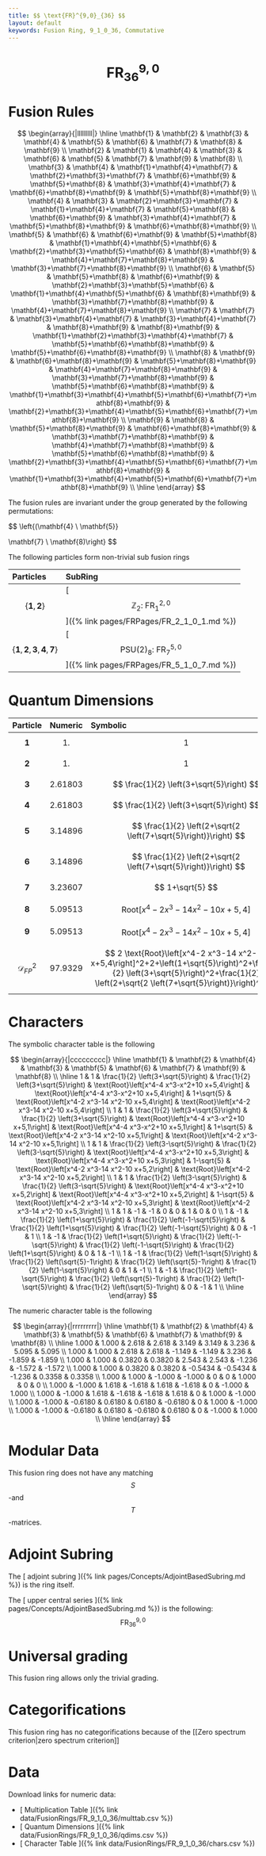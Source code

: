 ```yaml
---
title: $$ \text{FR}^{9,0}_{36} $$
layout: default
keywords: Fusion Ring, 9_1_0_36, Commutative
---
```

# $$ \text{FR}^{9,0}_{36} $$


# Fusion Rules

$$
\begin{array}{|lllllllll|}
\hline
 \mathbf{1} & \mathbf{2} & \mathbf{3} & \mathbf{4} & \mathbf{5} & \mathbf{6} & \mathbf{7} & \mathbf{8} & \mathbf{9} \\
 \mathbf{2} & \mathbf{1} & \mathbf{4} & \mathbf{3} & \mathbf{6} & \mathbf{5} & \mathbf{7} & \mathbf{9} & \mathbf{8} \\
 \mathbf{3} & \mathbf{4} & \mathbf{1}+\mathbf{4}+\mathbf{7} & \mathbf{2}+\mathbf{3}+\mathbf{7} & \mathbf{6}+\mathbf{9} & \mathbf{5}+\mathbf{8} & \mathbf{3}+\mathbf{4}+\mathbf{7} & \mathbf{6}+\mathbf{8}+\mathbf{9} & \mathbf{5}+\mathbf{8}+\mathbf{9} \\
 \mathbf{4} & \mathbf{3} & \mathbf{2}+\mathbf{3}+\mathbf{7} & \mathbf{1}+\mathbf{4}+\mathbf{7} & \mathbf{5}+\mathbf{8} & \mathbf{6}+\mathbf{9} & \mathbf{3}+\mathbf{4}+\mathbf{7} & \mathbf{5}+\mathbf{8}+\mathbf{9} & \mathbf{6}+\mathbf{8}+\mathbf{9} \\
 \mathbf{5} & \mathbf{6} & \mathbf{6}+\mathbf{9} & \mathbf{5}+\mathbf{8} & \mathbf{1}+\mathbf{4}+\mathbf{5}+\mathbf{6} & \mathbf{2}+\mathbf{3}+\mathbf{5}+\mathbf{6} & \mathbf{8}+\mathbf{9} & \mathbf{4}+\mathbf{7}+\mathbf{8}+\mathbf{9} & \mathbf{3}+\mathbf{7}+\mathbf{8}+\mathbf{9} \\
 \mathbf{6} & \mathbf{5} & \mathbf{5}+\mathbf{8} & \mathbf{6}+\mathbf{9} & \mathbf{2}+\mathbf{3}+\mathbf{5}+\mathbf{6} & \mathbf{1}+\mathbf{4}+\mathbf{5}+\mathbf{6} & \mathbf{8}+\mathbf{9} & \mathbf{3}+\mathbf{7}+\mathbf{8}+\mathbf{9} & \mathbf{4}+\mathbf{7}+\mathbf{8}+\mathbf{9} \\
 \mathbf{7} & \mathbf{7} & \mathbf{3}+\mathbf{4}+\mathbf{7} & \mathbf{3}+\mathbf{4}+\mathbf{7} & \mathbf{8}+\mathbf{9} & \mathbf{8}+\mathbf{9} & \mathbf{1}+\mathbf{2}+\mathbf{3}+\mathbf{4}+\mathbf{7} & \mathbf{5}+\mathbf{6}+\mathbf{8}+\mathbf{9} & \mathbf{5}+\mathbf{6}+\mathbf{8}+\mathbf{9} \\
 \mathbf{8} & \mathbf{9} & \mathbf{6}+\mathbf{8}+\mathbf{9} & \mathbf{5}+\mathbf{8}+\mathbf{9} & \mathbf{4}+\mathbf{7}+\mathbf{8}+\mathbf{9} & \mathbf{3}+\mathbf{7}+\mathbf{8}+\mathbf{9} & \mathbf{5}+\mathbf{6}+\mathbf{8}+\mathbf{9} & \mathbf{1}+\mathbf{3}+\mathbf{4}+\mathbf{5}+\mathbf{6}+\mathbf{7}+\mathbf{8}+\mathbf{9} & \mathbf{2}+\mathbf{3}+\mathbf{4}+\mathbf{5}+\mathbf{6}+\mathbf{7}+\mathbf{8}+\mathbf{9} \\
 \mathbf{9} & \mathbf{8} & \mathbf{5}+\mathbf{8}+\mathbf{9} & \mathbf{6}+\mathbf{8}+\mathbf{9} & \mathbf{3}+\mathbf{7}+\mathbf{8}+\mathbf{9} & \mathbf{4}+\mathbf{7}+\mathbf{8}+\mathbf{9} & \mathbf{5}+\mathbf{6}+\mathbf{8}+\mathbf{9} & \mathbf{2}+\mathbf{3}+\mathbf{4}+\mathbf{5}+\mathbf{6}+\mathbf{7}+\mathbf{8}+\mathbf{9} & \mathbf{1}+\mathbf{3}+\mathbf{4}+\mathbf{5}+\mathbf{6}+\mathbf{7}+\mathbf{8}+\mathbf{9} \\
\hline
\end{array}
$$


The fusion rules are invariant under the group generated by the following permutations:

$$ \left\{(\mathbf{4} \ \mathbf{5}}

 \mathbf{7} \ \mathbf{8)\right\} $$


The following particles form non-trivial sub fusion rings

| Particles | SubRing |
| :------ | :------ |
| $$ \{\mathbf{1},\mathbf{2}\} $$ | [ $$ \mathbb{Z}_2:\ \text{FR}^{2,0}_{1} $$ ]({% link pages/FRPages/FR_2_1_0_1.md %}) |
| $$ \{\mathbf{1},\mathbf{2},\mathbf{3},\mathbf{4},\mathbf{7}\} $$ | [ $$ \text{PSU(2})_8:\ \text{FR}^{5,0}_{7} $$ ]({% link pages/FRPages/FR_5_1_0_7.md %}) |


# Quantum Dimensions

| Particle | Numeric | Symbolic |
| :------ | :------ | :------ |
| $$ \mathbf{1} $$ | $$ 1. $$ | $$ 1 $$ |
| $$ \mathbf{2} $$ | $$ 1. $$ | $$ 1 $$ |
| $$ \mathbf{3} $$ | $$ 2.61803 $$ | $$ \frac{1}{2} \left(3+\sqrt{5}\right) $$ |
| $$ \mathbf{4} $$ | $$ 2.61803 $$ | $$ \frac{1}{2} \left(3+\sqrt{5}\right) $$ |
| $$ \mathbf{5} $$ | $$ 3.14896 $$ | $$ \frac{1}{2} \left(2+\sqrt{2 \left(7+\sqrt{5}\right)}\right) $$ |
| $$ \mathbf{6} $$ | $$ 3.14896 $$ | $$ \frac{1}{2} \left(2+\sqrt{2 \left(7+\sqrt{5}\right)}\right) $$ |
| $$ \mathbf{7} $$ | $$ 3.23607 $$ | $$ 1+\sqrt{5} $$ |
| $$ \mathbf{8} $$ | $$ 5.09513 $$ | $$ \text{Root}\left[x^4-2 x^3-14 x^2-10 x+5,4\right] $$ |
| $$ \mathbf{9} $$ | $$ 5.09513 $$ | $$ \text{Root}\left[x^4-2 x^3-14 x^2-10 x+5,4\right] $$ |
| $$ \mathcal{D}_{FP}^2 $$ | $$ 97.9329 $$ | $$ 2 \text{Root}\left[x^4-2 x^3-14 x^2-10 x+5,4\right]^2+2+\left(1+\sqrt{5}\right)^2+\frac{1}{2} \left(3+\sqrt{5}\right)^2+\frac{1}{2} \left(2+\sqrt{2 \left(7+\sqrt{5}\right)}\right)^2 $$ |

# Characters

The symbolic character table is the following

$$
\begin{array}{|ccccccccc|}
\hline
 \mathbf{1} & \mathbf{2} & \mathbf{4} & \mathbf{3} & \mathbf{5} & \mathbf{6} & \mathbf{7} & \mathbf{9} & \mathbf{8} \\
\hline
 1 & 1 & \frac{1}{2} \left(3+\sqrt{5}\right) & \frac{1}{2} \left(3+\sqrt{5}\right) & \text{Root}\left[x^4-4 x^3-x^2+10 x+5,4\right] & \text{Root}\left[x^4-4 x^3-x^2+10 x+5,4\right] & 1+\sqrt{5} & \text{Root}\left[x^4-2 x^3-14 x^2-10 x+5,4\right] & \text{Root}\left[x^4-2 x^3-14 x^2-10 x+5,4\right] \\
 1 & 1 & \frac{1}{2} \left(3+\sqrt{5}\right) & \frac{1}{2} \left(3+\sqrt{5}\right) & \text{Root}\left[x^4-4 x^3-x^2+10 x+5,1\right] & \text{Root}\left[x^4-4 x^3-x^2+10 x+5,1\right] & 1+\sqrt{5} & \text{Root}\left[x^4-2 x^3-14 x^2-10 x+5,1\right] & \text{Root}\left[x^4-2 x^3-14 x^2-10 x+5,1\right] \\
 1 & 1 & \frac{1}{2} \left(3-\sqrt{5}\right) & \frac{1}{2} \left(3-\sqrt{5}\right) & \text{Root}\left[x^4-4 x^3-x^2+10 x+5,3\right] & \text{Root}\left[x^4-4 x^3-x^2+10 x+5,3\right] & 1-\sqrt{5} & \text{Root}\left[x^4-2 x^3-14 x^2-10 x+5,2\right] & \text{Root}\left[x^4-2 x^3-14 x^2-10 x+5,2\right] \\
 1 & 1 & \frac{1}{2} \left(3-\sqrt{5}\right) & \frac{1}{2} \left(3-\sqrt{5}\right) & \text{Root}\left[x^4-4 x^3-x^2+10 x+5,2\right] & \text{Root}\left[x^4-4 x^3-x^2+10 x+5,2\right] & 1-\sqrt{5} & \text{Root}\left[x^4-2 x^3-14 x^2-10 x+5,3\right] & \text{Root}\left[x^4-2 x^3-14 x^2-10 x+5,3\right] \\
 1 & 1 & -1 & -1 & 0 & 0 & 1 & 0 & 0 \\
 1 & -1 & \frac{1}{2} \left(1+\sqrt{5}\right) & \frac{1}{2} \left(-1-\sqrt{5}\right) & \frac{1}{2} \left(1+\sqrt{5}\right) & \frac{1}{2} \left(-1-\sqrt{5}\right) & 0 & -1 & 1 \\
 1 & -1 & \frac{1}{2} \left(1+\sqrt{5}\right) & \frac{1}{2} \left(-1-\sqrt{5}\right) & \frac{1}{2} \left(-1-\sqrt{5}\right) & \frac{1}{2} \left(1+\sqrt{5}\right) & 0 & 1 & -1 \\
 1 & -1 & \frac{1}{2} \left(1-\sqrt{5}\right) & \frac{1}{2} \left(\sqrt{5}-1\right) & \frac{1}{2} \left(\sqrt{5}-1\right) & \frac{1}{2} \left(1-\sqrt{5}\right) & 0 & 1 & -1 \\
 1 & -1 & \frac{1}{2} \left(1-\sqrt{5}\right) & \frac{1}{2} \left(\sqrt{5}-1\right) & \frac{1}{2} \left(1-\sqrt{5}\right) & \frac{1}{2} \left(\sqrt{5}-1\right) & 0 & -1 & 1 \\
\hline
\end{array}
$$

The numeric character table is the following

$$
\begin{array}{|rrrrrrrrr|}
\hline
 \mathbf{1} & \mathbf{2} & \mathbf{4} & \mathbf{3} & \mathbf{5} & \mathbf{6} & \mathbf{7} & \mathbf{9} & \mathbf{8} \\
\hline
 1.000 & 1.000 & 2.618 & 2.618 & 3.149 & 3.149 & 3.236 & 5.095 & 5.095 \\
 1.000 & 1.000 & 2.618 & 2.618 & -1.149 & -1.149 & 3.236 & -1.859 & -1.859 \\
 1.000 & 1.000 & 0.3820 & 0.3820 & 2.543 & 2.543 & -1.236 & -1.572 & -1.572 \\
 1.000 & 1.000 & 0.3820 & 0.3820 & -0.5434 & -0.5434 & -1.236 & 0.3358 & 0.3358 \\
 1.000 & 1.000 & -1.000 & -1.000 & 0 & 0 & 1.000 & 0 & 0 \\
 1.000 & -1.000 & 1.618 & -1.618 & 1.618 & -1.618 & 0 & -1.000 & 1.000 \\
 1.000 & -1.000 & 1.618 & -1.618 & -1.618 & 1.618 & 0 & 1.000 & -1.000 \\
 1.000 & -1.000 & -0.6180 & 0.6180 & 0.6180 & -0.6180 & 0 & 1.000 & -1.000 \\
 1.000 & -1.000 & -0.6180 & 0.6180 & -0.6180 & 0.6180 & 0 & -1.000 & 1.000 \\
\hline
\end{array}
$$

# Modular Data

This fusion ring does not have any matching $$ S $$-and $$ T $$-matrices.

# Adjoint Subring

The [ adjoint subring ]({% link pages/Concepts/AdjointBasedSubring.md %}) is the ring itself.

The [ upper central series ]({% link pages/Concepts/AdjointBasedSubring.md %}) is the following:
$$ \text{FR}^{9,0}_{36} $$

# Universal grading

This fusion ring allows only the trivial grading.

# Categorifications

This fusion ring has no categorifications because of the [[Zero spectrum criterion|zero spectrum criterion]]

# Data

Download links for numeric data:

* [ Multiplication Table ]({% link data/FusionRings/FR_9_1_0_36/multtab.csv %})
* [ Quantum Dimensions ]({% link data/FusionRings/FR_9_1_0_36/qdims.csv %})
* [ Character Table ]({% link data/FusionRings/FR_9_1_0_36/chars.csv %})